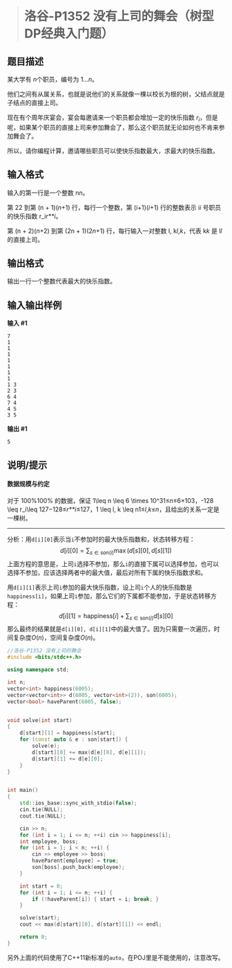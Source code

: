 > # 洛谷-P1352 没有上司的舞会（树型DP经典入门题）

## 题目描述

某大学有 $n$个职员，编号为 $1\ldots n$。

他们之间有从属关系，也就是说他们的关系就像一棵以校长为根的树，父结点就是子结点的直接上司。

现在有个周年庆宴会，宴会每邀请来一个职员都会增加一定的快乐指数 $r_i$，但是呢，如果某个职员的直接上司来参加舞会了，那么这个职员就无论如何也不肯来参加舞会了。

所以，请你编程计算，邀请哪些职员可以使快乐指数最大，求最大的快乐指数。

## 输入格式

输入的第一行是一个整数 n*n*。

第 22 到第 (n + 1)(*n*+1) 行，每行一个整数，第 (i+1)(*i*+1) 行的整数表示 i*i* 号职员的快乐指数 r_i*r**i*。

第 (n + 2)(*n*+2) 到第 (2n + 1)(2*n*+1) 行，每行输入一对整数 l, k*l*,*k*，代表 k*k* 是 l*l* 的直接上司。

## 输出格式

输出一行一个整数代表最大的快乐指数。

## 输入输出样例

**输入 #1**

```
7
1
1
1
1
1
1
1
1 3
2 3
6 4
7 4
4 5
3 5
```

**输出 #1**

```
5
```

## 说明/提示

#### 数据规模与约定

对于 100\%100% 的数据，保证 1\leq n \leq 6 \times 10^31≤*n*≤6×103，-128 \leq r_i\leq 127−128≤*r**i*≤127，1 \leq l, k \leq n1≤*l*,*k*≤*n*，且给出的关系一定是一棵树。

-----

分析：用`d[i][0]`表示当`i`不参加时的最大快乐指数和，状态转移方程：
$$
d[i][0] = \sum_{s \in \text{son}(i)} \max (d[s][0], d[s][1])
$$
上面方程的意思是，上司`i`选择不参加，那么`i`的直接下属可以选择参加，也可以选择不参加，应该选择两者中的最大值，最后对所有下属的快乐指数求和。

用`d[i][1]`表示上司`i`参加的最大快乐指数，设上司`i`个人的快乐指数是`happiness[i]`，如果上司`i`参加，那么它们的下属都不能参加，于是状态转移方程：
$$
d[i][1] = \text{happiness}[i] + \sum_{s \in \text{son}(i)} d[s][0]
$$
那么最终的结果就是`d[i][0], d[i][1]`中的最大值了。因为只需要一次遍历，时间复杂度$O(n)$，空间复杂度$O(n)$。

```c++
//洛谷-P1352 没有上司的舞会
#include <bits/stdc++.h>

using namespace std;

int n;
vector<int> happiness(6005);
vector<vector<int>> d(6005, vector<int>(2)), son(6005);
vector<bool> haveParent(6005, false);


void solve(int start)
{
	d[start][1] = happiness[start];
	for (const auto & e : son[start]) {
		solve(e);
		d[start][0] += max(d[e][0], d[e][1]);
		d[start][1] += d[e][0];
	}
}


int main()
{
	std::ios_base::sync_with_stdio(false);
	cin.tie(NULL);
	cout.tie(NULL);

	cin >> n;
	for (int i = 1; i <= n; ++i) cin >> happiness[i];
	int employee, boss;
	for (int i = 1; i < n; ++i) {
		cin >> employee >> boss;
		haveParent[employee] = true;
		son[boss].push_back(employee);
	}

	int start = 0;
	for (int i = 1; i <= n; ++i) {
		if (!haveParent[i]) { start = i; break; }
	}

	solve(start);
	cout << max(d[start][0], d[start][1]) << endl;

	return 0;
}
```

另外上面的代码使用了C++11新标准的`auto`，在POJ里是不能使用的，注意改写。
